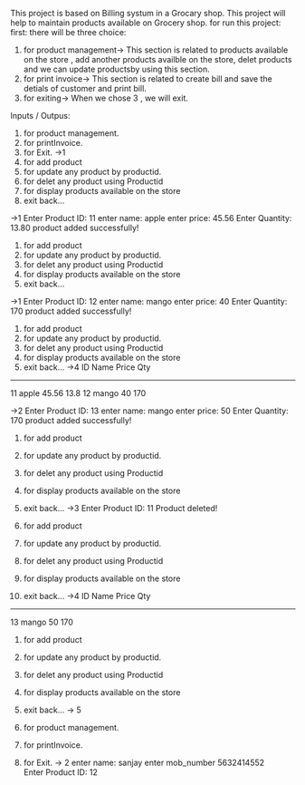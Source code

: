 This project is based on Billing systum in a Grocary shop. 
This project will help to maintain products available on Grocery shop.
for run this project:
first:
there will be three choice:
1. for product management-> This section is related to products available on the store , add another products availble on the store, delet products and we can update productsby using this section.
2. for print invoice-> This section is related to create bill and save the detials of customer and print bill.
3. for exiting-> When we chose 3 , we will exit.


Inputs  /  Outpus: 
1. for product management.
2. for printInvoice.
3. for Exit. 
   ->1
1. for add product 
2. for update any product by productid.
3. for delet any product using Productid
4. for display products available on the store
5. exit back...

  ->1
Enter Product ID: 11
enter name: apple
enter price: 45.56
Enter Quantity: 13.80
product added successfully! 
 1. for add product
 2. for update any product by productid.
 3. for delet any product using Productid
 4. for display products available on the store
 5. exit back...

   ->1
Enter Product ID: 12
enter name: mango
enter price: 40
Enter Quantity: 170
product added successfully!

1. for add product
2. for update any product by productid.
3. for delet any product using Productid
4. for display products available on the store
5. exit back...
  ->4
   ID      Name     Price      Qty
--------------------------------------------------
   11     apple     45.56      13.8
   12     mango       40       170

   ->2
Enter Product ID: 13
enter name: mango
enter price: 50
Enter Quantity: 170
product added successfully! 
1. for add product
2. for update any product by productid.
3. for delet any product using Productid
4. for display products available on the store
5. exit back...
   ->3
Enter Product ID: 11
Product deleted!

1. for add product
2. for update any product by productid.
3. for delet any product using Productid
4. for display products available on the store
5. exit back...
  ->4
   ID      Name     Price      Qty
--------------------------------------------------
   13     mango       50       170

1. for add product
2. for update any product by productid.
3. for delet any product using Productid
4. for display products available on the store
5. exit back...
 -> 5
   

1. for product management.
2. for printInvoice.
3. for Exit. 
 -> 2
enter name: sanjay
enter mob_number 5632414552  
Enter Product ID: 12
